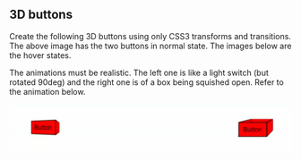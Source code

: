 ## 3D buttons

Create the following 3D buttons using only CSS3 transforms and transitions. The above image has the two buttons in normal state. The images below are the hover states. 

The animations must be realistic. The left one is like a light switch (but rotated 90deg) and the right one is of a box being squished open. Refer to the animation below.

![](../ss/captured.gif)